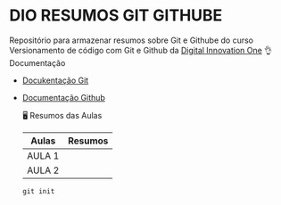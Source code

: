 # DIO RESUMOS GIT GITHUBE

Repositório para armazenar resumos sobre Git e Githube do curso Versionamento de código com Git e Github da   [Digital Innovation One](https://www.dio.me/)
  👌Documentação
  - [Docukentação Git](https://docs.github.com/pt)
  - [Documentação Github](https://docs.github.com/pt)

    🖥️ Resumos das Aulas

    |Aulas | Resumos |
    |------|---------|
    |AULA 1|
    |AULA 2| 

    ```
    git init
